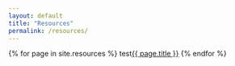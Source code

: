 ```yaml
---
layout: default
title: "Resources"
permalink: /resources/
---
```


{% for page in site.resources %}
   test<a href="{{ page.url }}">{{ page.title }}</a>
{% endfor %}